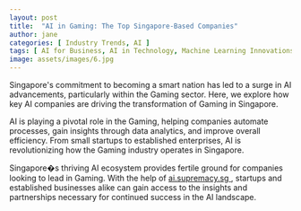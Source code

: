 ```yaml
---
layout: post
title:  "AI in Gaming: The Top Singapore-Based Companies"
author: jane
categories: [ Industry Trends, AI ]
tags: [ AI for Business, AI in Technology, Machine Learning Innovations ]
image: assets/images/6.jpg
---
```


Singapore's commitment to becoming a smart nation has led to a surge in AI advancements, particularly within the Gaming sector. Here, we explore how key AI companies are driving the transformation of Gaming in Singapore.

AI is playing a pivotal role in the Gaming, helping companies automate processes, gain insights through data analytics, and improve overall efficiency. From small startups to established enterprises, AI is revolutionizing how the Gaming industry operates in Singapore.

Singapore�s thriving AI ecosystem provides fertile ground for companies looking to lead in Gaming. With the help of <a href="https://ai.supremacy.sg" target="_blank"> ai.supremacy.sg </a>, startups and established businesses alike can gain access to the insights and partnerships necessary for continued success in the AI landscape.
